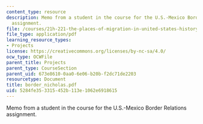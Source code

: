 ```yaml
---
content_type: resource
description: Memo from a student in the course for the U.S.-Mexico Border Relations
  assignment.
file: /courses/21h-221-the-places-of-migration-in-united-states-history-fall-2006/5284fe353315452b113e1062e6918615_border_nicholas.pdf
file_type: application/pdf
learning_resource_types:
- Projects
license: https://creativecommons.org/licenses/by-nc-sa/4.0/
ocw_type: OCWFile
parent_title: Projects
parent_type: CourseSection
parent_uid: 673e8610-0aa0-6e06-b20b-f2dc71de2203
resourcetype: Document
title: border_nicholas.pdf
uid: 5284fe35-3315-452b-113e-1062e6918615
---
```

Memo from a student in the course for the U.S.-Mexico Border Relations assignment.